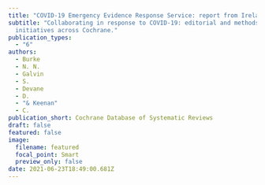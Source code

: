 ```yaml
---
title: "COVID-19 Emergency Evidence Response Service: report from Ireland. "
subtitle: "Collaborating in response to COVID-19: editorial and methods
  initiatives across Cochrane."
publication_types:
  - "6"
authors:
  - Burke
  - N. N.
  - Galvin
  - S.
  - Devane
  - D.
  - "& Keenan"
  - C.
publication_short: Cochrane Database of Systematic Reviews
draft: false
featured: false
image:
  filename: featured
  focal_point: Smart
  preview_only: false
date: 2021-06-23T18:49:00.681Z
---
```

